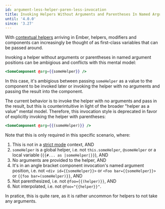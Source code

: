 ```yaml
---
id: argument-less-helper-paren-less-invocation
title: Invoking Helpers Without Arguments and Parentheses In Named Argument Positions
until: '4.0.0'
since: '3.27'
---
```


With [contextual helpers](https://emberjs.github.io/rfcs/0432-contextual-helpers.html)
arriving in Ember, helpers, modifiers and components can increasingly be thought
of as first-class variables that can be passed around.

Invoking a helper without arguments or parentheses in named argument positions
can be ambigious and conflicts with this mental model:

```handlebars
<SomeComponent @arg={{someHelper}} />
```

In this case, it's ambigious between passing `someHelper` as a value to the
component to be invoked later or invoking the helper with no arguments and
passing the result into the component.

The current behavior is to invoke the helper with no arguments and pass in the
result, but this is counterintuitive in light of the broader "helper as a
value" mental model. Therefore, this invocation style is deprecated in favor of
explicitly invoking the helper with parentheses:

```handlebars
<SomeComponent @arg={{(someHelper)}} />
```

Note that this is only required in this specific scenario, where:

1. This is not in a [strict mode](https://emberjs.github.io/rfcs/0496-handlebars-strict-mode.html)
   context, AND
2. `someHelper` is a global helper, i.e. not `this.someHelper`, `@someHelper`
   or a local variable (`{{#... as |someHelper|}}`), AND
3. No arguments are provided to the helper, AND
4. It's in an angle bracket component invocation's named argument position,
   i.e. not `<div id={{someHelper}}>` or `<Foo bar={{someHelper}}>` or
   `{{foo bar=(someHelper)}}`, AND
6. Not parenthesized, i.e. not `@foo={{(helper)}}`, AND
7. Not interpolated, i.e. not `@foo="{{helper}}"`.

In pratice, this is quite rare, as it is rather uncommon for helpers to not
take any arguments.
